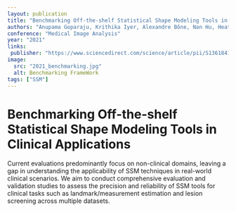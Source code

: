 ```yaml
---
layout: publication
title: "Benchmarking Off-the-shelf Statistical Shape Modeling Tools in Clinical Applications"
authors: "Anupama Goparaju, Krithika Iyer, Alexandre Bône, Nan Hu, Heath B. Henninger, Andrew E. Anderson, Stanley Durrleman, Matthijs Jacxsens, Alan Morris, Ibolya Csecs, Nassir Marrouche, Shireen Y. Elhabian"
conference: "Medical Image Analysis"
year: "2021"
links:
 publisher: "https://www.sciencedirect.com/science/article/pii/S1361841521003169"
image:
  src: "2021_benchmarking.jpg"
  alt: Benchmarking FrameWork
tags: ["SSM"]
---
```


# Benchmarking Off-the-shelf Statistical Shape Modeling Tools in Clinical Applications

Current evaluations predominantly focus on non-clinical domains, leaving a gap in understanding the applicability of SSM techniques in real-world clinical scenarios. We aim to conduct comprehensive evaluation and validation studies to assess the precision and reliability of SSM tools for clinical tasks such as landmark/measurement estimation and lesion screening across multiple datasets.